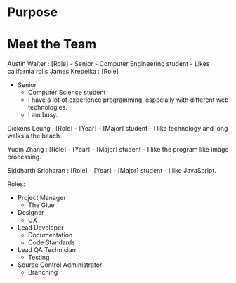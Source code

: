 # Purpose

# Meet the Team
Austin Walter : [Role]
    - Senior
    - Computer Engineering student
    - Likes california rolls
James Krepelka : [Role]
- Senior
	- Computer Science student
	- I have a lot of experience programming, especially with different web technologies.
	- I am busy.

Dickens Leung : [Role]
	- [Year]
	- [Major] student
	- I like technology and long walks a the beach.

Yuqin Zhang : [Role]
	- [Year]
	- [Major] student
	- I like the program like image processing.

Siddharth Sridharan : [Role]
	- [Year]
	- [Major] student
	- I like JavaScript.

Roles:
- Project Manager
    - The Glue
- Designer
    - UX
- Lead Developer
    - Documentation
    - Code Standards
- Lead QA Technician
    - Testing
- Source Control Administrator
    - Branching